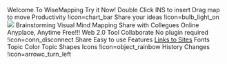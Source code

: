 Welcome To WiseMapping   <!--fontStyle=";;#dfcfe6;;;" bgColor="#0a0a08"-->
    Try it Now!   <!--fontStyle=";;#ffffff;;;" bgColor="#250be3"-->
        Double Click   <!--fontStyle=";;#001be6;;italic;"-->
        INS to insert   <!--fontStyle=";;#001be6;;italic;"-->
        Drag map to move   <!--fontStyle=";;#001be6;;italic;"-->
    Productivity   !icon=chart_bar <!--fontStyle=";;#104f11;;;" bgColor="#d9b518"-->
        Share your ideas   !icon=bulb_light_on
        ![](http://localhost:8000/wise-editor/src/main/webapp/images/logo-small.png)
        Brainstorming
        Visual
    Mind Mapping   <!--fontStyle=";;#602378;;;" bgColor="#edabff"-->
        Share with Collegues
        Online
        Anyplace, Anytime
        Free!!!
    Web 2.0 Tool   <!--fontStyle=";;#0c1d6b;;;" bgColor="#add1f7"-->
        Collaborate
        No plugin required   !icon=conn_disconnect
        Share
        Easy to use
    Features
        [Links to Sites](http://www.digg.com)   <!--fontStyle=";6;;;;"-->
        Fonts
        Topic Color
        Topic Shapes
        Icons   !icon=object_rainbow
        History Changes   !icon=arrowc_turn_left

